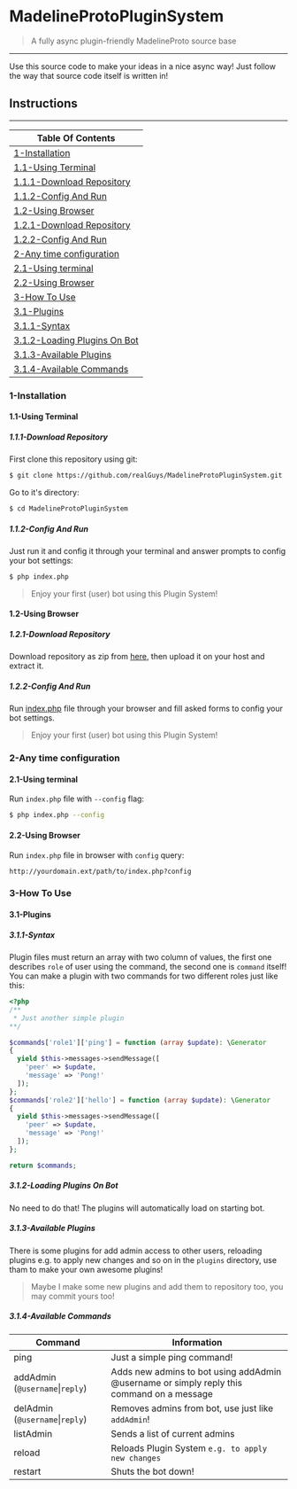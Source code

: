 # MadelineProtoPluginSystem
> A fully async plugin-friendly MadelineProto source base
___
Use this source code to make your ideas in a nice async way!
Just follow the way that source code itself is written in!

## Instructions
---
|**Table Of Contents**|
|---|
|[1-Installation](#1-Installation)|
|[1.1-Using Terminal](#1-1-Using-Terminal)|
|[1.1.1-Download Repository](#1-1-1-Download-Repository)|
|[1.1.2-Config And Run](#1-1-2-Config-And-Run)|
|[1.2-Using Browser](#1-2-Using-Browser)|
|[1.2.1-Download Repository](#1-2-1-Download-Repository)|
|[1.2.2-Config And Run](#1-2-2-Config-And-Run)|
|[2-Any time configuration](#2-Any-time-configuration)|
|[2.1-Using terminal](#2-1-Using-terminal)|
|[2.2-Using Browser](#2-2-Using-Browser)|
|[3-How To Use](#3-How-To-Use)|
|[3.1-Plugins](#3-1-Plugins)|
|[3.1.1-Syntax](#3-1-1-Syntax)|
|[3.1.2-Loading Plugins On Bot](#3-1-2-Loading-Plugins-On-Bot)|
|[3.1.3-Available Plugins](#3-1-3-Available-Plugins)|
|[3.1.4-Available Commands](#3-1-4-Available-Commands)|

### 1-Installation

#### 1.1-Using Terminal

##### 1.1.1-Download Repository
First clone this repository using git:
```bash
$ git clone https://github.com/realGuys/MadelineProtoPluginSystem.git
```
Go to it's directory:
```bash
$ cd MadelineProtoPluginSystem
```
##### 1.1.2-Config And Run
Just run it and config it through your terminal and answer prompts to config your bot settings:
```bash
$ php index.php
```
> Enjoy your first (user) bot using this Plugin System!
#### 1.2-Using Browser

##### 1.2.1-Download Repository
Download repository as zip from [here](https://github.com/realGuys/MadelineProtoPluginSystem/archive/master.zip), then upload it on your host and extract it.

##### 1.2.2-Config And Run
Run [index.php](https://github.com/realGuys/MadelineProtoPluginSystem/blob/master/index.php) file through your browser and fill asked forms to config your bot settings.

> Enjoy your first (user) bot using this Plugin System!


### 2-Any time configuration

#### 2.1-Using terminal
Run `index.php` file with `--config` flag:
```bash
$ php index.php --config
```
#### 2.2-Using Browser
Run `index.php` file in browser with `config` query:
```
http://yourdomain.ext/path/to/index.php?config
```

### 3-How To Use

#### 3.1-Plugins

##### 3.1.1-Syntax
Plugin files must return an array with two column of values, the first one describes `role` of user using the command, the second one is `command` itself!
You can make a plugin with two commands for two different roles just like this:
```php
<?php
/**
 * Just another simple plugin
**/

$commands['role1']['ping'] = function (array $update): \Generator
{
  yield $this->messages->sendMessage([
    'peer' => $update,
    'message' => 'Pong!'
  ]);
};
$commands['role2']['hello'] = function (array $update): \Generator
{
  yield $this->messages->sendMessage([
    'peer' => $update,
    'message' => 'Pong!'
  ]);
};

return $commands;
```

##### 3.1.2-Loading Plugins On Bot
No need to do that! The plugins will automatically load on starting bot.

##### 3.1.3-Available Plugins
There is some plugins for add admin access to other users, reloading plugins e.g. to apply new changes and so on in the `plugins` directory, use tham to make your own awesome plugins!
> Maybe I make some new plugins and add them to repository too, you may commit yours too!

##### 3.1.4-Available Commands
**Command**|**Information**
-----|-----
ping|Just a simple ping command!
addAdmin (`@username`\|`reply`)|Adds new admins to bot using addAdmin @username or simply reply this command on a message
delAdmin (`@username`\|`reply`)|Removes admins from bot, use just like `addAdmin`!
listAdmin|Sends a list of current admins
reload|Reloads Plugin System `e.g. to apply new changes`
restart|Shuts the bot down!
